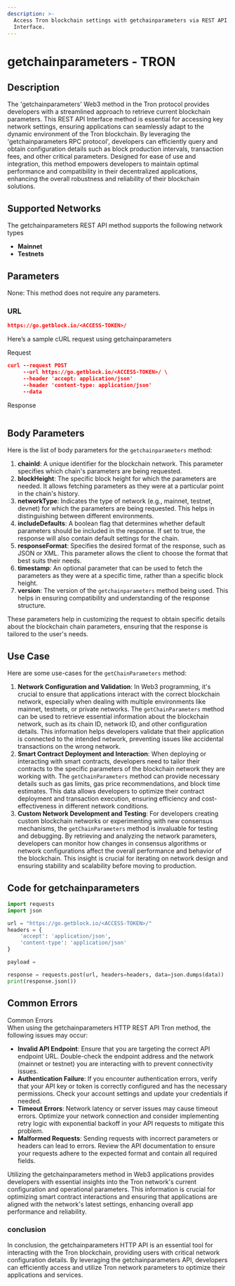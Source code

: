 ```yaml
---
description: >-
  Access Tron blockchain settings with getchainparameters via REST API
  Interface.
---
```


# getchainparameters - TRON

## Description

The 'getchainparameters' Web3 method in the Tron protocol provides developers with a streamlined approach to retrieve current blockchain parameters. This REST API Interface method is essential for accessing key network settings, ensuring applications can seamlessly adapt to the dynamic environment of the Tron blockchain. By leveraging the 'getchainparameters RPC protocol', developers can efficiently query and obtain configuration details such as block production intervals, transaction fees, and other critical parameters. Designed for ease of use and integration, this method empowers developers to maintain optimal performance and compatibility in their decentralized applications, enhancing the overall robustness and reliability of their blockchain solutions.

## Supported Networks

The getchainparameters REST API method supports the following network types

* **Mainnet**
* **Testnets**

## Parameters

None: This method does not require any parameters.

### URL

```json
https://go.getblock.io/<ACCESS-TOKEN>/
```

Here’s a sample cURL request using getchainparameters

Request

```json
curl --request POST 
     --url https://go.getblock.io/<ACCESS-TOKEN>/ \
     --header 'accept: application/json' 
     --header 'content-type: application/json' 
     --data 
```

Response

```json


```

## Body Parameters

Here is the list of body parameters for the `getchainparameters` method:

1. **chainId**: A unique identifier for the blockchain network. This parameter specifies which chain's parameters are being requested.
2. **blockHeight**: The specific block height for which the parameters are needed. It allows fetching parameters as they were at a particular point in the chain's history.
3. **networkType**: Indicates the type of network (e.g., mainnet, testnet, devnet) for which the parameters are being requested. This helps in distinguishing between different environments.
4. **includeDefaults**: A boolean flag that determines whether default parameters should be included in the response. If set to true, the response will also contain default settings for the chain.
5. **responseFormat**: Specifies the desired format of the response, such as JSON or XML. This parameter allows the client to choose the format that best suits their needs.
6. **timestamp**: An optional parameter that can be used to fetch the parameters as they were at a specific time, rather than a specific block height.
7. **version**: The version of the `getchainparameters` method being used. This helps in ensuring compatibility and understanding of the response structure.

These parameters help in customizing the request to obtain specific details about the blockchain chain parameters, ensuring that the response is tailored to the user's needs.

## Use Case

Here are some use-cases for the `getChainParameters` method:

1. **Network Configuration and Validation**: In Web3 programming, it's crucial to ensure that applications interact with the correct blockchain network, especially when dealing with multiple environments like mainnet, testnets, or private networks. The `getChainParameters` method can be used to retrieve essential information about the blockchain network, such as its chain ID, network ID, and other configuration details. This information helps developers validate that their application is connected to the intended network, preventing issues like accidental transactions on the wrong network.
2. **Smart Contract Deployment and Interaction**: When deploying or interacting with smart contracts, developers need to tailor their contracts to the specific parameters of the blockchain network they are working with. The `getChainParameters` method can provide necessary details such as gas limits, gas price recommendations, and block time estimates. This data allows developers to optimize their contract deployment and transaction execution, ensuring efficiency and cost-effectiveness in different network conditions.
3. **Custom Network Development and Testing**: For developers creating custom blockchain networks or experimenting with new consensus mechanisms, the `getChainParameters` method is invaluable for testing and debugging. By retrieving and analyzing the network parameters, developers can monitor how changes in consensus algorithms or network configurations affect the overall performance and behavior of the blockchain. This insight is crucial for iterating on network design and ensuring stability and scalability before moving to production.

## Code for getchainparameters

```python
import requests
import json

url = "https://go.getblock.io/<ACCESS-TOKEN>/"
headers = {
    'accept': 'application/json',
    'content-type': 'application/json'
}

payload = 

response = requests.post(url, headers=headers, data=json.dumps(data))
print(response.json())
```

## Common Errors

Common Errors\
When using the getchainparameters HTTP REST API Tron method, the following issues may occur:

* **Invalid API Endpoint**: Ensure that you are targeting the correct API endpoint URL. Double-check the endpoint address and the network (mainnet or testnet) you are interacting with to prevent connectivity issues.
* **Authentication Failure**: If you encounter authentication errors, verify that your API key or token is correctly configured and has the necessary permissions. Check your account settings and update your credentials if needed.
* **Timeout Errors**: Network latency or server issues may cause timeout errors. Optimize your network connection and consider implementing retry logic with exponential backoff in your API requests to mitigate this problem.
* **Malformed Requests**: Sending requests with incorrect parameters or headers can lead to errors. Review the API documentation to ensure your requests adhere to the expected format and contain all required fields.

Utilizing the getchainparameters method in Web3 applications provides developers with essential insights into the Tron network's current configuration and operational parameters. This information is crucial for optimizing smart contract interactions and ensuring that applications are aligned with the network's latest settings, enhancing overall app performance and reliability.

### conclusion

In conclusion, the getchainparameters HTTP API is an essential tool for interacting with the Tron blockchain, providing users with critical network configuration details. By leveraging the getchainparameters API, developers can efficiently access and utilize Tron network parameters to optimize their applications and services.
